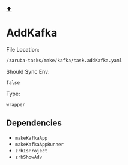[⬆️](./README.md)

# AddKafka

File Location:

    /zaruba-tasks/make/kafka/task.addKafka.yaml

Should Sync Env:

    false

Type:

    wrapper


## Dependencies

* `makeKafkaApp`
* `makeKafkaAppRunner`
* `zrbIsProject`
* `zrbShowAdv`